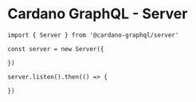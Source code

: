 # Cardano GraphQL - Server
```
import { Server } from '@cardano-graphql/server'

const server = new Server({

})

server.listen().then(() => {

})
```
